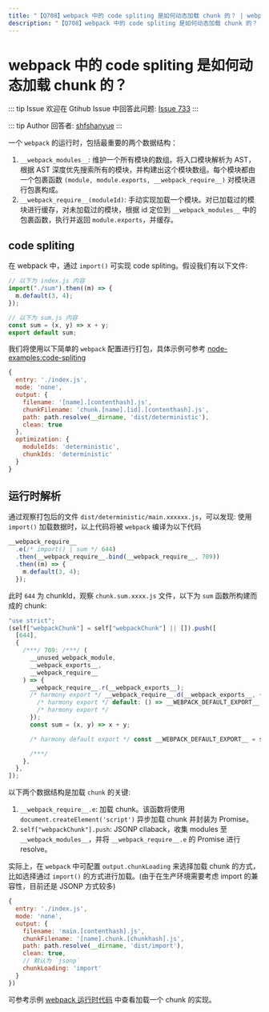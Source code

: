 ```yaml
---
title: "【Q708】webpack 中的 code spliting 是如何动态加载 chunk 的？ | webpack高频面试题"
description: "【Q708】webpack 中的 code spliting 是如何动态加载 chunk 的？ 字节跳动面试题、阿里腾讯面试题、美团小米面试题。"
---
```


# webpack 中的 code spliting 是如何动态加载 chunk 的？

::: tip Issue
欢迎在 Gtihub Issue 中回答此问题: [Issue 733](https://github.com/shfshanyue/Daily-Question/issues/733)
:::

::: tip Author
回答者: [shfshanyue](https://github.com/shfshanyue)
:::

一个 `webpack` 的运行时，包括最重要的两个数据结构：

1. `__webpack_modules__`: 维护一个所有模块的数组。将入口模块解析为 AST，根据 AST 深度优先搜索所有的模块，并构建出这个模块数组。每个模块都由一个包裹函数 `(module, module.exports, __webpack_require__)` 对模块进行包裹构成。
2. `__webpack_require__(moduleId)`: 手动实现加载一个模块。对已加载过的模块进行缓存，对未加载过的模块，根据 id 定位到 `__webpack_modules__` 中的包裹函数，执行并返回 `module.exports`，并缓存。

## code spliting

在 webpack 中，通过 `import()` 可实现 code spliting。假设我们有以下文件:

```js
// 以下为 index.js 内容
import("./sum").then((m) => {
  m.default(3, 4);
});

// 以下为 sum.js 内容
const sum = (x, y) => x + y;
export default sum;
```

我们将使用以下简单的 `webpack` 配置进行打包，具体示例可参考 [node-examples:code-spliting](https://github.com/shfshanyue/node-examples/blob/master/engineering/webpack/code-spliting/build.js)

```js
{
  entry: './index.js',
  mode: 'none',
  output: {
    filename: '[name].[contenthash].js',
    chunkFilename: 'chunk.[name].[id].[contenthash].js',
    path: path.resolve(__dirname, 'dist/deterministic'),
    clean: true
  },
  optimization: {
    moduleIds: 'deterministic',
    chunkIds: 'deterministic'
  }
}
```

## 运行时解析

通过观察打包后的文件 `dist/deterministic/main.xxxxxx.js`，可以发现: 使用 `import()` 加载数据时，以上代码将被 `webpack` 编译为以下代码

```js
__webpack_require__
  .e(/* import() | sum */ 644)
  .then(__webpack_require__.bind(__webpack_require__, 709))
  .then((m) => {
    m.default(3, 4);
  });
```

此时 `644` 为 chunkId，观察 `chunk.sum.xxxx.js` 文件，以下为 `sum` 函数所构建而成的 chunk:

```js
"use strict";
(self["webpackChunk"] = self["webpackChunk"] || []).push([
  [644],
  {
    /***/ 709: /***/ (
      __unused_webpack_module,
      __webpack_exports__,
      __webpack_require__
    ) => {
      __webpack_require__.r(__webpack_exports__);
      /* harmony export */ __webpack_require__.d(__webpack_exports__, {
        /* harmony export */ default: () => __WEBPACK_DEFAULT_EXPORT__,
        /* harmony export */
      });
      const sum = (x, y) => x + y;

      /* harmony default export */ const __WEBPACK_DEFAULT_EXPORT__ = sum;

      /***/
    },
  },
]);
```

以下两个数据结构是加载 `chunk` 的关键:

1. `__webpack_require__.e`: 加载 chunk。该函数将使用 `document.createElement('script')` 异步加载 chunk 并封装为 Promise。
1. `self["webpackChunk"].push`: JSONP cllaback，收集 modules 至 `__webpack_modules__`，并将 `__webpack_require__.e` 的 Promise 进行 resolve。

实际上，在 `webpack` 中可配置 `output.chunkLoading` 来选择加载 chunk 的方式，比如选择通过 `import()` 的方式进行加载。(由于在生产环境需要考虑 import 的兼容性，目前还是 JSONP 方式较多)

```js
{
  entry: './index.js',
  mode: 'none',
  output: {
    filename: 'main.[contenthash].js',
    chunkFilename: '[name].chunk.[chunkhash].js',
    path: path.resolve(__dirname, 'dist/import'),
    clean: true,
    // 默认为 `jsonp`
    chunkLoading: 'import'
  }
})
```

可参考示例 [webpack 运行时代码](https://github.com/shfshanyue/node-examples/blob/master/engineering/webpack/code-spliting/example/runtime.js) 中查看加载一个 chunk 的实现。
